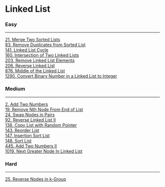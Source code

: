 # Linked List

### Easy
---
[21. Merge Two Sorted Lists](solutions/0021-Merge%20Two%20Sorted%20Lists.md)</br>
[83. Remove Duplicates from Sorted List](solutions/0083-Remove%20Duplicates%20from%20Sorted%20List.md)</br>
[141. Linked List Cycle](solutions/0141-Linked%20List%20Cycle.md)</br>
[160. Intersection of Two Linked Lists](solutions/0160-Intersection%20of%20Two%20Linked%20Lists.md)</br>
[203. Remove Linked List Elements](solutions/0203-Remove%20Linked%20List%20Elements.md)</br>
[206. Reverse Linked List](solutions/0206-Reverse%20Linked%20List.md)</br>
[876. Middle of the Linked List](solutions/0876-Middle%20of%20the%20Linked%20List.md)</br>
[1290. Convert Binary Number in a Linked List to Integer](solutions/1290-Convert%20Binary%20Number%20in%20a%20Linked%20List%20to%20Integer.md)</br>

### Medium
---
[2. Add Two Numbers](solutions/0002-Add%20Two%20Numbers.md)</br>
[19. Remove Nth Node From End of List](solutions/0019-Remove%20Nth%20Node%20From%20End%20of%20List.md)</br>
[24. Swap Nodes in Pairs](solutions/0024-Swap%20Nodes%20in%20Pairs.md)</br>
[92. Reverse Linked List II](solutions/0092-Reverse%20Linked%20List%20II.md)</br>
[138. Copy List with Random Pointer](solutions/0138-Copy%20List%20with%20Random%20Pointer.md)</br>
[143. Reorder List](solutions/0143-Reorder%20List.md)</br>
[147. Insertion Sort List](solutions/0147-Insertion%20Sort%20List.md)</br>
[148. Sort List](solutions/0148-Sort%20List.md)</br>
[445. Add Two Numbers II](solutions/0445-Add%20Two%20Numbers%20II.md)</br>
[1019. Next Greater Node In Linked List](solutions/1019-Next%20Greater%20Node%20In%20Linked%20List.md)</br>

### Hard
---
[25. Reverse Nodes in k-Group](solutions/0025-Reverse%20Nodes%20in%20k-Groups.md)</br>